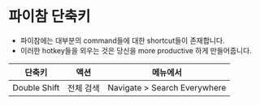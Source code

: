 # 파이참 단축키

- 파이참에는 대부분의 command들에 대한 shortcut들이 존재합니다.
- 이러한 hotkey들을 외우는 것은 당신을 more productive 하게 만들어줍니다.

|단축키|액션|메뉴에서|
|------|---|----|
| Double Shift | 전체 검색 | Navigate > Search Everywhere |
